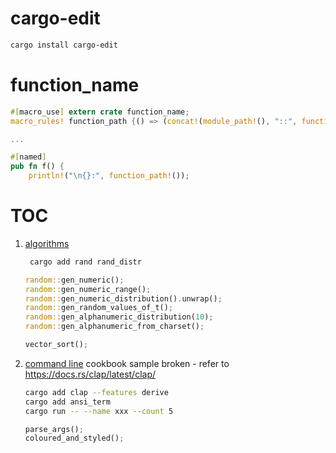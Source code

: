 # cargo-edit
```bash
cargo install cargo-edit
```

# function_name
```rust
#[macro_use] extern crate function_name;
macro_rules! function_path {() => (concat!(module_path!(), "::", function_name!()))}

...

#[named]
pub fn f() {
    println!("\n{}:", function_path!());
```

# TOC
1. [algorithms](algorithms/src/main.rs)
   ```bash
    cargo add rand rand_distr
   ```
    ```rust
    random::gen_numeric();
    random::gen_numeric_range();
    random::gen_numeric_distribution().unwrap();
    random::gen_random_values_of_t();
    random::gen_alphanumeric_distribution(10);
    random::gen_alphanumeric_from_charset();

    vector_sort();
    ```
2. [command line](cmd_cli/src/main.rs)
   cookbook sample broken - refer to https://docs.rs/clap/latest/clap/

   ```bash
   cargo add clap --features derive
   cargo add ansi_term
   cargo run -- --name xxx --count 5  
   ```
    ```rust
    parse_args();
    coloured_and_styled();
    ```
